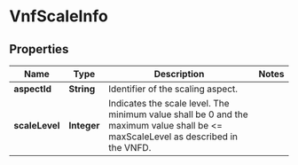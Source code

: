 
# VnfScaleInfo

## Properties
Name | Type | Description | Notes
------------ | ------------- | ------------- | -------------
**aspectId** | **String** | Identifier of the scaling aspect.  | 
**scaleLevel** | **Integer** | Indicates the scale level. The minimum value shall be 0 and the maximum value shall be &lt;&#x3D; maxScaleLevel as described in the VNFD.  | 



